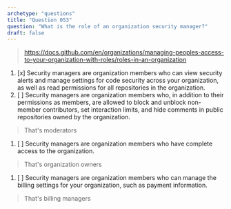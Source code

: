 ```yaml
---
archetype: "questions"
title: "Question 053"
question: "What is the role of an organization security manager?"
draft: false
---
```



> https://docs.github.com/en/organizations/managing-peoples-access-to-your-organization-with-roles/roles-in-an-organization
1. [x] Security managers are organization members who can view security alerts and manage settings for code security across your organization, as well as read permissions for all repositories in the organization.
1. [ ] Security managers are organization members who, in addition to their permissions as members, are allowed to block and unblock non-member contributors, set interaction limits, and hide comments in public repositories owned by the organization.
> That's moderators
1. [ ] Security managers are organization members who have complete access to the organization.
> That's organization owners
1. [ ] Security managers are organization members who can manage the billing settings for your organization, such as payment information.
> That's billing managers
